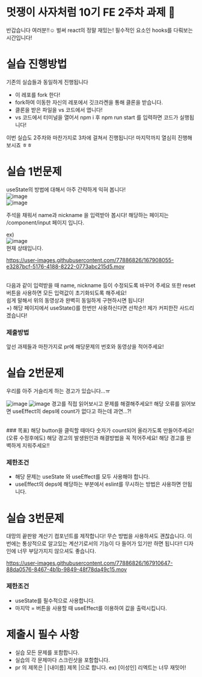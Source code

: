 # 멋쟁이 사자처럼 10기 FE 2주차 과제 🦁

반갑습니다 여러분!!☺️ 
벌써 react의 정말 재밌는! 필수적인 요소인 hooks를 다뤄보는 시간입니다!

# 실습 진행방법 
기존의 실습들과 동일하게 진행됩니다
 - 이 레포를 fork 한다!
 - fork하여 이동한 자신의 레포에서 깃크라켄을 통해 클론을 받습니다.
 - 클론을 받은 파일을 vs 코드에서 엽니다!
 - vs 코드에서 터미널을 열어서 npm i 후 npm run start 를 입력하면 코드가 실행됩니다!
 
이번 실습도 2주차와 마찬가지로 3차에 걸쳐서 진행됩니다! 마지막까지 열심히 진행해보시죠 ㅎㅎ 

# 실습 1번문제
 useState의 방법에 대해서 아주 간략하게 익혀 봅니다!<br> 
 ![image](https://user-images.githubusercontent.com/77886826/167911379-d2877351-6507-4c26-8b49-fbb647980b0d.png)<br> 
 ![image](https://user-images.githubusercontent.com/77886826/167911449-35a018d5-8405-42d2-ad4c-56e88af3a5e8.png)<br> 

주석을 채워서 name과 nickname 을 입력받아 봅시다!
해당하는 페이지는 /component/input 페이지 입니다.
 
ex) <br>
![image](https://user-images.githubusercontent.com/77886826/167907952-0b89c5e1-db78-40c0-90f6-8e2ee8b54d88.png)
<br>
현재 상태입니다.<br>

https://user-images.githubusercontent.com/77886826/167908055-e3287bcf-5176-4188-8222-0773abc215d5.mov

<br>
다음과 같이 입력받을 때 name, nickname 등이 수정되도록 바꾸어 주세요 또한 reset 버튼을 사용하면 모든 입력값이 초기화되도록 해주세요!<br>
쉽게 말해서 위의 동영상과 완벽히 동일하게 구현하시면 됩니다!
<br>
+) 해당 페이지에서 useState()를 한번만 사용하신다면 선착순!! 제가 커피한잔 사드리겠습니다!

### 제출방법
앞선 과제들과 마찬가지로 pr에 해당문제의 번호와 동영상을 적어주세요!



# 실습 2번문제
우리를 아주 거슬리게 하는 경고가 있습니다...ㅠ

![image](https://user-images.githubusercontent.com/77886826/167908932-02e6913b-02e6-4774-8939-43125eb32082.png)
![image](https://user-images.githubusercontent.com/77886826/167909006-f5dfa5c9-b7b2-49c9-a71f-16db78a9dd4f.png)
경고를 직접 읽어보시고 문제를 해결해주세요!! 해당 오류를 읽어보면 useEffect의 deps에 count가 없다고 하는데 과연...?!

<br>
 ### 목표)
 해당 button을 클릭할 때마다 숫자가 count되어 올라가도록 만들어주세요!(오류 수정후에도)
 해당 경고의 발생원인과 해결방법을 꼭 적어주세요!
 해당 경고를 완벽하게 지워주세요!! 

### 제한조건 

 - 해당 문제는 useState 와 useEffect를 모두 사용해야 합니다.
 - useEffect의 deps에 해당하는 부분에서 eslint를 무시하는 방법은 사용하면 안됩니다.


# 실습 3번문제
 대망의 끝판왕 계산기 컴포넌트를 제작합니다!
 무슨 방법을 사용하셔도 괜찮습니다. 이번에는 통상적으로 알고있는 계산기로서의 기능이 다 들어가 있기만 하면 됩니다!! 디자인에 너무 부담가지지 않으셔도 좋습니다.

https://user-images.githubusercontent.com/77886826/167910647-88da0576-8467-4b1b-9849-48f78da49c15.mov


### 제한조건 
 - useState를 필수적으로 사용합니다.
 - 마지막 = 버튼을 사용할 때 useEffect를 이용하여 값을 출력시킵니다. 
 
 
# 제출시 필수 사항
- 실습 모든 문제를 포함합니다.
- 실습의 각 문제마다 스크린샷을 포함합니다.
- pr 의 제목은 | [내이름] 제목 |으로 합니다.
ex) [이성인] 리엑트는 너무 재밋어!



